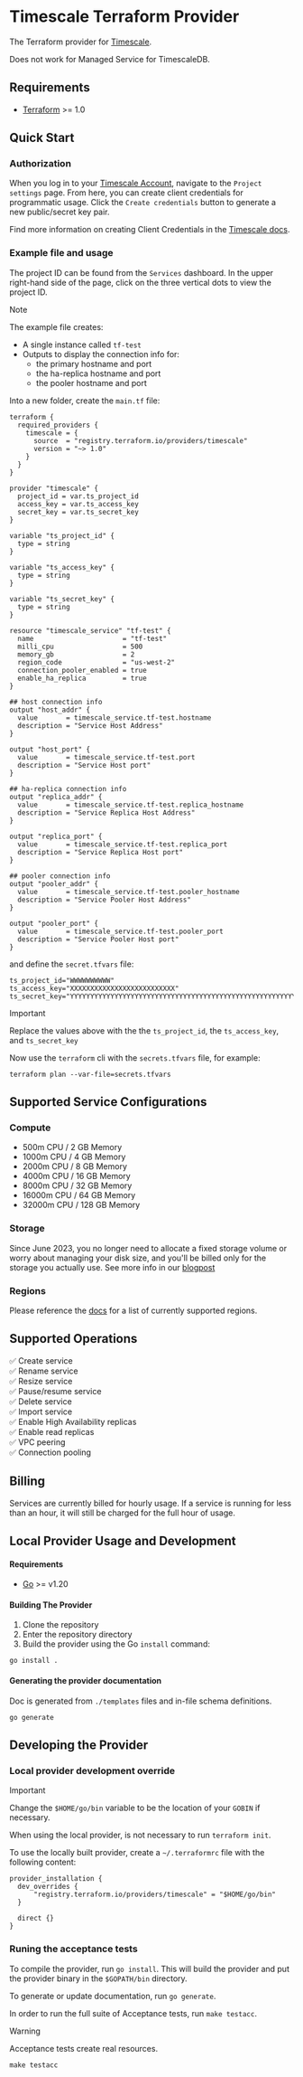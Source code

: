 # Timescale Terraform Provider
The Terraform provider for [Timescale](https://www.timescale.com/cloud).

Does not work for Managed Service for TimescaleDB.

## Requirements
- [Terraform](https://www.terraform.io/downloads.html) >= 1.0

## Quick Start

### Authorization
When you log in to your [Timescale Account](https://console.cloud.timescale.com/), navigate to the `Project settings` page. 
From here, you can create client credentials for programmatic usage. Click the `Create credentials` button to generate a new public/secret key pair.

Find more information on creating Client Credentials in the [Timescale docs](https://docs.timescale.com/use-timescale/latest/security/client-credentials/#creating-client-credentials).

### Example file and usage

The project ID can be found from the `Services` dashboard. In the upper right-hand side of the page, click on the three vertical dots to view the project ID. 


> [!NOTE]  
> The example file creates:
>  * A single instance called `tf-test`
>  * Outputs to display the connection info for:
>    * the primary hostname and port
>    * the ha-replica hostname and port
>    * the pooler hostname and port

Into a new folder, create the `main.tf` file:

```hcl
terraform {
  required_providers {
    timescale = {
      source  = "registry.terraform.io/providers/timescale"
      version = "~> 1.0"
    }
  }
}

provider "timescale" {
  project_id = var.ts_project_id
  access_key = var.ts_access_key
  secret_key = var.ts_secret_key
}

variable "ts_project_id" {
  type = string
}

variable "ts_access_key" {
  type = string
}

variable "ts_secret_key" {
  type = string
}

resource "timescale_service" "tf-test" {
  name                      = "tf-test"
  milli_cpu                 = 500
  memory_gb                 = 2
  region_code               = "us-west-2"
  connection_pooler_enabled = true
  enable_ha_replica         = true
}

## host connection info
output "host_addr" {
  value       = timescale_service.tf-test.hostname
  description = "Service Host Address"
}

output "host_port" {
  value       = timescale_service.tf-test.port
  description = "Service Host port"
}

## ha-replica connection info
output "replica_addr" {
  value       = timescale_service.tf-test.replica_hostname
  description = "Service Replica Host Address"
}

output "replica_port" {
  value       = timescale_service.tf-test.replica_port
  description = "Service Replica Host port"
}

## pooler connection info
output "pooler_addr" {
  value       = timescale_service.tf-test.pooler_hostname
  description = "Service Pooler Host Address"
}

output "pooler_port" {
  value       = timescale_service.tf-test.pooler_port
  description = "Service Pooler Host port"
}
```

and define the `secret.tfvars` file:

```hcl
ts_project_id="WWWWWWWWWW"
ts_access_key="XXXXXXXXXXXXXXXXXXXXXXXXXX"
ts_secret_key="YYYYYYYYYYYYYYYYYYYYYYYYYYYYYYYYYYYYYYYYYYYYYYYYYYYYYYYYYYYYYYYY"
```
> [!IMPORTANT]
> Replace the values above with the the `ts_project_id`, the `ts_access_key`, and `ts_secret_key`

Now use the `terraform` cli with the `secrets.tfvars` file, for example:

```shell
terraform plan --var-file=secrets.tfvars
```

## Supported Service Configurations
### Compute
- 500m CPU / 2 GB Memory
- 1000m CPU / 4 GB Memory
- 2000m CPU / 8 GB Memory
- 4000m CPU / 16 GB Memory
- 8000m CPU / 32 GB Memory
- 16000m CPU / 64 GB Memory
- 32000m CPU / 128 GB Memory

### Storage
Since June 2023, you no longer need to allocate a fixed storage volume or worry about managing your disk size, and you'll be billed only for the storage you actually use.
See more info in our [blogpost](https://www.timescale.com/blog/savings-unlocked-why-we-switched-to-a-pay-for-what-you-store-database-storage-model/)

### Regions
Please reference the [docs](https://docs.timescale.com/use-timescale/latest/regions/) for a list of currently supported regions.

## Supported Operations
✅ Create service <br />
✅ Rename service <br />
✅ Resize service <br />
✅ Pause/resume service <br />
✅ Delete service <br />
✅ Import service <br />
✅ Enable High Availability replicas <br />
✅ Enable read replicas <br />
✅ VPC peering <br />
✅ Connection pooling <br />

## Billing
Services are currently billed for hourly usage. If a service is running for less than an hour,
it will still be charged for the full hour of usage.

## Local Provider Usage and Development
#### Requirements
- [Go](https://go.dev) >= v1.20

#### Building The Provider
1. Clone the repository
1. Enter the repository directory
1. Build the provider using the Go `install` command:

```shell
go install .
```

#### Generating the provider documentation

Doc is generated from `./templates` files and in-file schema definitions.

```shell
go generate
```


## Developing the Provider

### Local provider development override

> [!IMPORTANT]
> Change the `$HOME/go/bin` variable to be the location of your `GOBIN` if necessary.
>
> When using the local provider, is not necessary to run `terraform init`.

To use the locally built provider, create a `~/.terraformrc` file with the following content:

```hcl
provider_installation {
  dev_overrides {
      "registry.terraform.io/providers/timescale" = "$HOME/go/bin"
  }

  direct {}
}
```

### Runing the acceptance tests

To compile the provider, run `go install`. This will build the provider and put the provider binary in the `$GOPATH/bin` directory.

To generate or update documentation, run `go generate`.

In order to run the full suite of Acceptance tests, run `make testacc`.

> [!WARNING]
> Acceptance tests create real resources.

```shell
make testacc
```
